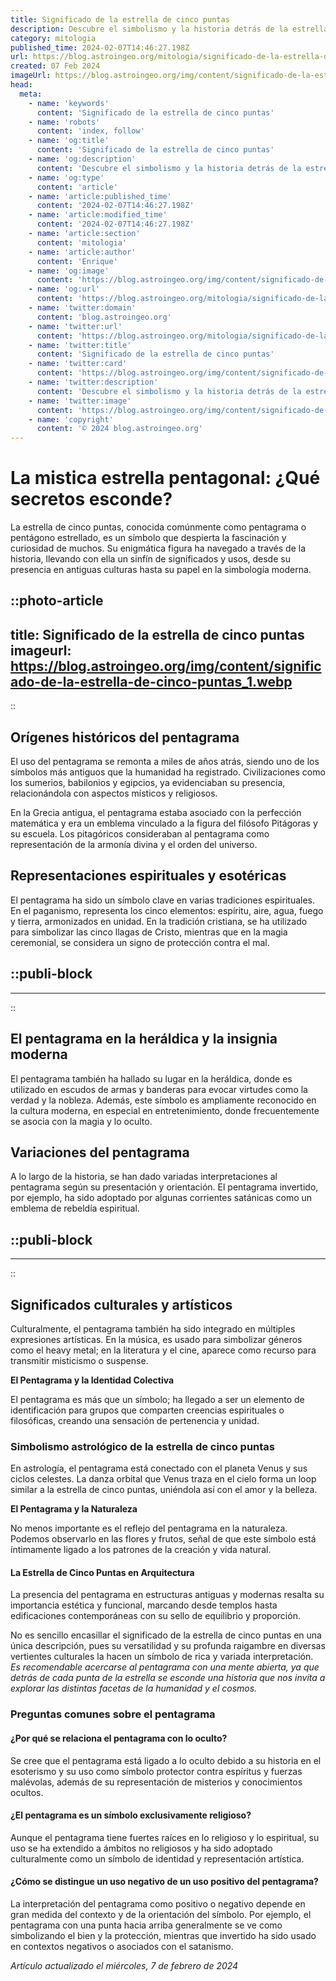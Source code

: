 ```yaml
---
title: Significado de la estrella de cinco puntas
description: Descubre el simbolismo y la historia detrás de la estrella de cinco puntas, un ícono cultural y espiritual fascinante.
category: mitologia
published_time: 2024-02-07T14:46:27.198Z
url: https://blog.astroingeo.org/mitologia/significado-de-la-estrella-de-cinco-puntas
created: 07 Feb 2024
imageUrl: https://blog.astroingeo.org/img/content/significado-de-la-estrella-de-cinco-puntas_1.webp
head:
  meta:
    - name: 'keywords'
      content: 'Significado de la estrella de cinco puntas'
    - name: 'robots'
      content: 'index, follow'
    - name: 'og:title'
      content: 'Significado de la estrella de cinco puntas'
    - name: 'og:description'
      content: 'Descubre el simbolismo y la historia detrás de la estrella de cinco puntas, un ícono cultural y espiritual fascinante.'
    - name: 'og:type'
      content: 'article'
    - name: 'article:published_time'
      content: '2024-02-07T14:46:27.198Z'
    - name: 'article:modified_time'
      content: '2024-02-07T14:46:27.198Z'
    - name: 'article:section'
      content: 'mitologia'
    - name: 'article:author'
      content: 'Enrique'
    - name: 'og:image'
      content: 'https://blog.astroingeo.org/img/content/significado-de-la-estrella-de-cinco-puntas_1.webp'
    - name: 'og:url'
      content: 'https://blog.astroingeo.org/mitologia/significado-de-la-estrella-de-cinco-puntas'
    - name: 'twitter:domain'
      content: 'blog.astroingeo.org'
    - name: 'twitter:url'
      content: 'https://blog.astroingeo.org/mitologia/significado-de-la-estrella-de-cinco-puntas'
    - name: 'twitter:title'
      content: 'Significado de la estrella de cinco puntas'
    - name: 'twitter:card'
      content: 'https://blog.astroingeo.org/img/content/significado-de-la-estrella-de-cinco-puntas_1.webp'
    - name: 'twitter:description'
      content: 'Descubre el simbolismo y la historia detrás de la estrella de cinco puntas, un ícono cultural y espiritual fascinante.'
    - name: 'twitter:image'
      content: 'https://blog.astroingeo.org/img/content/significado-de-la-estrella-de-cinco-puntas_1.webp'
    - name: 'copyright'
      content: '© 2024 blog.astroingeo.org'
---
```

# La mistica estrella pentagonal: ¿Qué secretos esconde?

La estrella de cinco puntas, conocida comúnmente como pentagrama o pentágono estrellado, es un símbolo que despierta la fascinación y curiosidad de muchos. Su enigmática figura ha navegado a través de la historia, llevando con ella un sinfín de significados y usos, desde su presencia en antiguas culturas hasta su papel en la simbología moderna.


::photo-article
---
title: Significado de la estrella de cinco puntas
imageurl: https://blog.astroingeo.org/img/content/significado-de-la-estrella-de-cinco-puntas_1.webp
---
::


## Orígenes históricos del pentagrama

El uso del pentagrama se remonta a miles de años atrás, siendo uno de los símbolos más antiguos que la humanidad ha registrado. Civilizaciones como los sumerios, babilonios y egipcios, ya evidenciaban su presencia, relacionándola con aspectos místicos y religiosos.

En la Grecia antigua, el pentagrama estaba asociado con la perfección matemática y era un emblema vinculado a la figura del filósofo Pitágoras y su escuela. Los pitagóricos consideraban al pentagrama como representación de la armonía divina y el orden del universo.

## Representaciones espirituales y esotéricas

El pentagrama ha sido un símbolo clave en varias tradiciones espirituales. En el paganismo, representa los cinco elementos: espíritu, aire, agua, fuego y tierra, armonizados en unidad. En la tradición cristiana, se ha utilizado para simbolizar las cinco llagas de Cristo, mientras que en la magia ceremonial, se considera un signo de protección contra el mal.


  ::publi-block
  ---
  ---
  ::
  
  
## El pentagrama en la heráldica y la insignia moderna

El pentagrama también ha hallado su lugar en la heráldica, donde es utilizado en escudos de armas y banderas para evocar virtudes como la verdad y la nobleza. Además, este símbolo es ampliamente reconocido en la cultura moderna, en especial en entretenimiento, donde frecuentemente se asocia con la magia y lo oculto.

## Variaciones del pentagrama

A lo largo de la historia, se han dado variadas interpretaciones al pentagrama según su presentación y orientación. El pentagrama invertido, por ejemplo, ha sido adoptado por algunas corrientes satánicas como un emblema de rebeldía espiritual.


  ::publi-block
  ---
  ---
  ::
  
  
## Significados culturales y artísticos

Culturalmente, el pentagrama también ha sido integrado en múltiples expresiones artísticas. En la música, es usado para simbolizar géneros como el heavy metal; en la literatura y el cine, aparece como recurso para transmitir misticismo o suspense. 

**El Pentagrama y la Identidad Colectiva**

El pentagrama es más que un símbolo; ha llegado a ser un elemento de identificación para grupos que comparten creencias espirituales o filosóficas, creando una sensación de pertenencia y unidad.

### Simbolismo astrológico de la estrella de cinco puntas

En astrología, el pentagrama está conectado con el planeta Venus y sus ciclos celestes. La danza orbital que Venus traza en el cielo forma un loop similar a la estrella de cinco puntas, uniéndola así con el amor y la belleza.

**El Pentagrama y la Naturaleza**

No menos importante es el reflejo del pentagrama en la naturaleza. Podemos observarlo en las flores y frutos, señal de que este símbolo está íntimamente ligado a los patrones de la creación y vida natural.

#### La Estrella de Cinco Puntas en Arquitectura 

La presencia del pentagrama en estructuras antiguas y modernas resalta su importancia estética y funcional, marcando desde templos hasta edificaciones contemporáneas con su sello de equilibrio y proporción.

No es sencillo encasillar el significado de la estrella de cinco puntas en una única descripción, pues su versatilidad y su profunda raigambre en diversas vertientes culturales la hacen un símbolo de rica y variada interpretación. *Es recomendable acercarse al pentagrama con una mente abierta, ya que detrás de cada punta de la estrella se esconde una historia que nos invita a explorar las distintas facetas de la humanidad y el cosmos.*

### Preguntas comunes sobre el pentagrama

#### ¿Por qué se relaciona el pentagrama con lo oculto?

Se cree que el pentagrama está ligado a lo oculto debido a su historia en el esoterismo y su uso como símbolo protector contra espíritus y fuerzas malévolas, además de su representación de misterios y conocimientos ocultos.

#### ¿El pentagrama es un símbolo exclusivamente religioso?

Aunque el pentagrama tiene fuertes raíces en lo religioso y lo espiritual, su uso se ha extendido a ámbitos no religiosos y ha sido adoptado culturalmente como un símbolo de identidad y representación artística.

#### ¿Cómo se distingue un uso negativo de un uso positivo del pentagrama?

La interpretación del pentagrama como positivo o negativo depende en gran medida del contexto y de la orientación del símbolo. Por ejemplo, el pentagrama con una punta hacia arriba generalmente se ve como simbolizando el bien y la protección, mientras que invertido ha sido usado en contextos negativos o asociados con el satanismo.

_Artículo actualizado el miércoles, 7 de febrero de 2024_